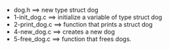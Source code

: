 - dog.h ==>	new type struct dog
- 1-init_dog.c ==>	initialize a variable of type struct dog
- 2-print_dog.c ==>	 function that prints a struct dog
- 4-new_dog.c ==>	 creates a new dog
- 5-free_dog.c ==>	 function that frees dogs.
